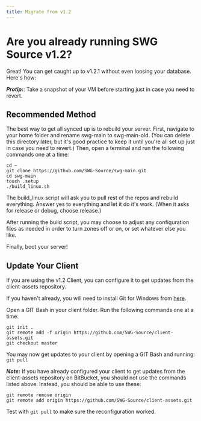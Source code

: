 ```yaml
---
title: Migrate from v1.2
---
```

# Are you already running SWG Source v1.2?
Great! You can get caught up to v1.2.1 without even loosing your database. Here's how:

__*Protip:*__: Take a snapshot of your VM before starting just in case you need to revert.

## Recommended Method

The best way to get all synced up is to rebuild your server. First, navigate to your home folder and rename swg-main to swg-main-old. (You can delete this directory later, but it's good practice to keep it until you're all set up just in case you need to revert.) Then, open a terminal and run the following commands one at a time:
```
cd ~
git clone https://github.com/SWG-Source/swg-main.git
cd swg-main
touch .setup
./build_linux.sh
```
The build_linux script will ask you to pull rest of the repos and rebuild everything. Answer yes to everything and let it do it's work. (When it asks for release or debug, choose release.)

After running the build script, you may choose to adjust any configuration files as needed in order to turn zones off or on, or set whatever else you like.

Finally, boot your server!

## Update Your Client

If you are using the v1.2 Client, you can configure it to get updates from the client-assets repository.

If you haven't already, you will need to install Git for Windows from [here](https://git-scm.com/download/win).

Open a GIT Bash in your client folder. Run the following commands one at a time:
```
git init .
git remote add -f origin https://github.com/SWG-Source/client-assets.git
git checkout master
```
You may now get updates to your client by opening a GIT Bash and running: `git pull`

__*Note:*__ If you have already configured your client to get updates from the client-assets repository on BitBucket, you should not use the commands listed above. Instead, you should be able to use these:
```
git remote remove origin
git remote add origin https://github.com/SWG-Source/client-assets.git
```
Test with `git pull` to make sure the reconfiguration worked.

